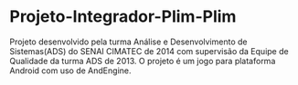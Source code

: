 # Projeto-Integrador-Plim-Plim
Projeto desenvolvido pela turma Análise e Desenvolvimento de Sistemas(ADS) do SENAI CIMATEC de 2014 com supervisão da Equipe de Qualidade da turma ADS de 2013. O projeto é um jogo para plataforma Android com uso de AndEngine.
